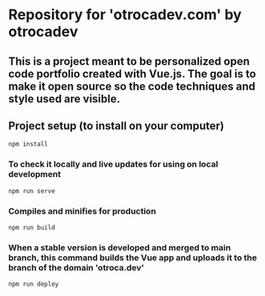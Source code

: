 # Repository for 'otrocadev.com' by otrocadev

## This is a project meant to be personalized open code portfolio created with Vue.js. The goal is to make it open source so the code techniques and style used are visible.

## Project setup (to install on your computer)

```
npm install
```

### To check it locally and live updates for using on local development

```
npm run serve
```

### Compiles and minifies for production

```
npm run build
```

### When a stable version is developed and merged to main branch, this command builds the Vue app and uploads it to the branch of the domain 'otroca.dev'

```
npm run deploy
```
